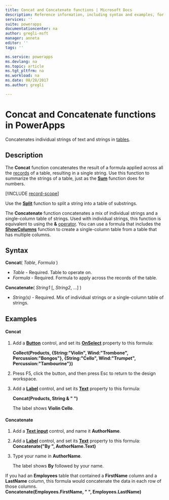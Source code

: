 ```yaml
---
title: Concat and Concatenate functions | Microsoft Docs
description: Reference information, including syntax and examples, for the Concat and Concatenate functions in PowerApps
services: ''
suite: powerapps
documentationcenter: na
author: gregli-msft
manager: anneta
editor: ''
tags: ''

ms.service: powerapps
ms.devlang: na
ms.topic: article
ms.tgt_pltfrm: na
ms.workload: na
ms.date: 08/28/2017
ms.author: gregli

---
```

# Concat and Concatenate functions in PowerApps
Concatenates individual strings of text and strings in [tables](../working-with-tables.md).

## Description
The **Concat** function concatenates the result of a formula applied across all the [records](../working-with-tables.md#records) of a table, resulting in a single string. Use this function to summarize the strings of a table, just as the **[Sum](function-aggregates.md)** function does for numbers.

[!INCLUDE [record-scope](../../includes/record-scope.md)]

Use the **[Split](function-split.md)** function to split a string into a table of substrings.

The **Concatenate** function concatenates a mix of individual strings and a single-column table of strings. Used with individual strings, this function is equivalent to using the **&** [operator](../../functions/operators.md). You can use a formula that includes the **[ShowColumns](function-table-shaping.md)** function to create a single-column table from a table that has multiple columns.

## Syntax
**Concat**( *Table*, *Formula* )

* *Table* - Required.  Table to operate on.
* *Formula* - Required.  Formula to apply across the records of the table.

**Concatenate**( *String1* [, *String2*, ...] )

* *String(s)* - Required.  Mix of individual strings or a single-column table of strings.

## Examples
#### Concat
1. Add a **[Button](../controls/control-button.md)** control, and set its **[OnSelect](../controls/properties-core.md)** property to this formula:
   
    **Collect(Products, {String:"Violin", Wind:"Trombone", Percussion:"Bongos"}, {String:"Cello", Wind:"Trumpet", Percussion:"Tambourine"})**
2. Press F5, click the button, and then press Esc to return to the design workspace.
3. Add a **[Label](../controls/control-text-box.md)** control, and set its **[Text](../controls/properties-core.md)** property to this formula:
   
    **Concat(Products, String & " ")**
   
    The label shows **Violin Cello**.

#### Concatenate
1. Add a **[Text input](../controls/control-text-input.md)** control, and name it **AuthorName**.
2. Add a **[Label](../controls/control-text-box.md)** control, and set its **[Text](../controls/properties-core.md)** property to this formula:<br>
   **Concatenate("By ", AuthorName.Text)**
3. Type your name in **AuthorName**.
   
    The label shows **By** followed by your name.

If you had an **Employees** table that contained a **FirstName** column and a **LastName** column, this formula would concatenate the data in each row of those columns.
<br>**Concatenate(Employees.FirstName, " ", Employees.LastName)**

